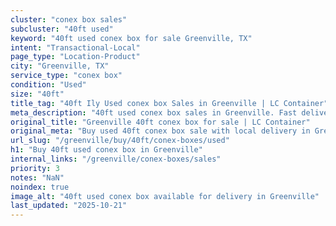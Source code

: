```yaml
---
cluster: "conex box sales"
subcluster: "40ft used"
keyword: "40ft used conex box for sale Greenville, TX"
intent: "Transactional-Local"
page_type: "Location-Product"
city: "Greenville, TX"
service_type: "conex box"
condition: "Used"
size: "40ft"
title_tag: "40ft Ily Used conex box Sales in Greenville | LC Container"
meta_description: "40ft used conex box sales in Greenville. Fast delivery, competitive pricing. Serving conex boxes area. Quote ID: 278. Call (214) 524-4168 for your free quote today."
original_title: "Greenville 40ft conex box for sale | LC Container"
original_meta: "Buy used 40ft conex box sale with local delivery in Greenville, TX. LC Container — local Since 2003. Request a fast quote today."
url_slug: "/greenville/buy/40ft/conex-boxes/used"
h1: "Buy 40ft used conex box in Greenville"
internal_links: "/greenville/conex-boxes/sales"
priority: 3
notes: "NaN"
noindex: true
image_alt: "40ft used conex box available for delivery in Greenville"
last_updated: "2025-10-21"
---
```


<!-- TODO: Add unique city/inventory copy, images, and internal links here. -->
